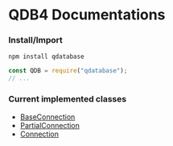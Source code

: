 
# QDB4 Documentations

### Install/Import
`npm install qdatabase`
```js
const QDB = require("qdatabase");
// ...
```

### Current implemented classes
* [BaseConnection](https://github.com/QSmally/QDB/blob/master/Documentation/BaseConnection.md)
* [PartialConnection](https://github.com/QSmally/QDB/blob/master/Documentation/PartialConnection.md)
* [Connection](https://github.com/QSmally/QDB/blob/master/Documentation/Connection.md)
